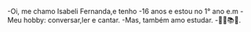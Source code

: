 -Oi, me chamo Isabeli Fernanda,e tenho 
-16 anos e estou no 1° ano e.m
-Meu hobby: conversar,ler e cantar.
-Mas, também amo estudar.
-🌈🎤📚😍.
